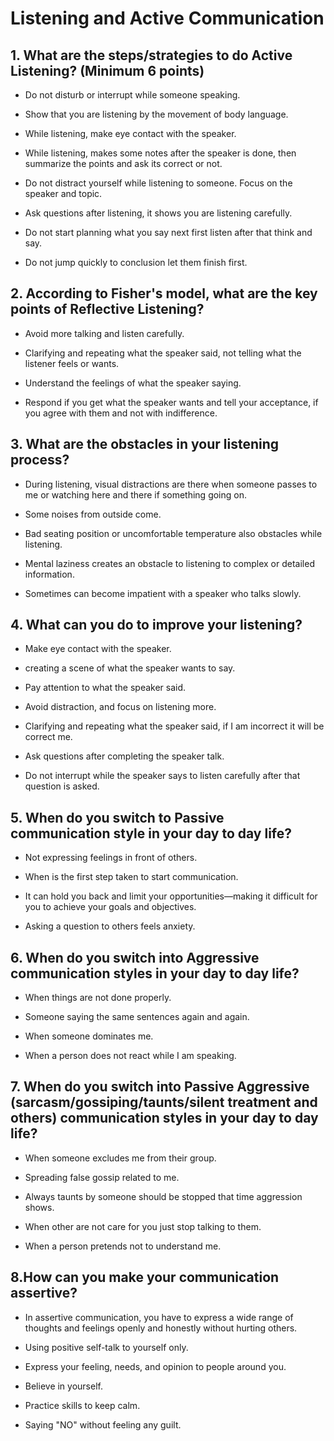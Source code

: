 # Listening and Active Communication

## 1. What are the steps/strategies to do Active Listening? (Minimum 6 points)

* Do not disturb or interrupt while someone speaking.

* Show that you are listening by the movement of body language.

* While listening, make eye contact with the speaker.

* While listening, makes some notes after the speaker is done, then summarize the points and ask its correct or not.

* Do not distract yourself while listening to someone. Focus on the speaker and topic.

* Ask questions after listening, it shows you are listening carefully.

* Do not start planning what you say next first listen  after that think and say.

* Do not jump quickly to conclusion let them finish first.
  
## 2. According to Fisher's model, what are the key points of Reflective Listening?

* Avoid more talking and listen carefully.

* Clarifying and repeating what the speaker said, not telling what the listener feels or wants.

* Understand the feelings of what the speaker saying.

* Respond if you get what the speaker wants and tell your acceptance, if you agree with them and not with indifference.

## 3. What are the obstacles in your listening process?

* During listening, visual distractions are there when someone passes to me or watching here and there if something going on.

* Some noises from outside come.

* Bad seating position or uncomfortable temperature also obstacles while listening.

* Mental laziness creates an obstacle to listening to complex or detailed information.

* Sometimes can become impatient with a speaker who talks slowly.

## 4. What can you do to improve your listening?

* Make eye contact with the speaker.

* creating a scene of what the speaker wants to say.

* Pay attention to what the speaker said.

* Avoid distraction, and focus on listening more.

* Clarifying and repeating what the speaker said, if I am incorrect it will be correct me.

* Ask questions after completing the speaker talk.

* Do not interrupt while the speaker says to listen carefully after that question is asked. 

## 5. When do you switch to Passive communication style in your day to day life?

* Not expressing feelings in front of others. 

* When is the first step taken to start communication.

* It can hold you back and limit your opportunities—making it difficult for you to achieve your goals and objectives. 

* Asking a question to others feels anxiety.

## 6. When do you switch into Aggressive communication styles in your day to day life?

* When things are not done properly.

* Someone saying the same sentences again and again.

* When someone dominates me.

* When a person does not react while I am speaking.

## 7. When do you switch into Passive Aggressive (sarcasm/gossiping/taunts/silent treatment and others) communication styles in your day to day life?

* When someone excludes me from their group. 

* Spreading false gossip related to me.

* Always taunts by someone should be stopped that time aggression shows.

* When other are not care for you just stop talking to them.

* When a person pretends not to understand me.

## 8.How can you make your communication assertive?  

* In assertive communication, you have to express a wide range of thoughts and feelings openly and honestly without hurting others.

* Using positive self-talk to yourself only.

* Express your feeling, needs, and opinion to people around you.

* Believe in yourself.

* Practice skills to keep calm.

* Saying "NO" without feeling any guilt.

